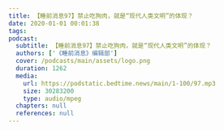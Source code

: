 ```yaml
---
title: 【睡前消息97】禁止吃狗肉，就是“现代人类文明”的体现？
date: 2020-01-01 00:01:38
tags:
podcast:
  subtitle: 【睡前消息97】禁止吃狗肉，就是“现代人类文明”的体现？
  authors: ['《睡前消息》编辑部']
  cover: /podcasts/main/assets/logo.png
  duration: 1262
  media:
    url: https://podstatic.bedtime.news/main/1-100/97.mp3
    size: 30283200
    type: audio/mpeg
  chapters: null
  references: null
---
```

